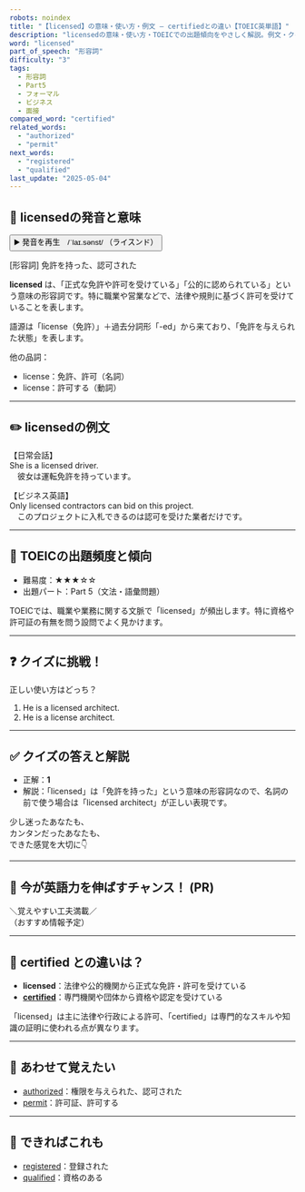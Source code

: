 ```yaml
---
robots: noindex
title: "【licensed】の意味・使い方・例文 ― certifiedとの違い【TOEIC英単語】"
description: "licensedの意味・使い方・TOEICでの出題傾向をやさしく解説。例文・クイズ付きでcertifiedとの違いもわかりやすく学べます。"
word: "licensed"
part_of_speech: "形容詞"
difficulty: "3"
tags:
  - 形容詞
  - Part5
  - フォーマル
  - ビジネス
  - 面接
compared_word: "certified"
related_words:
  - "authorized"
  - "permit"
next_words:
  - "registered"
  - "qualified"
last_update: "2025-05-04"
---
```


## 🔰 licensedの発音と意味

<button class="play-audio" onclick="playTTS('licensed')">
  <span class="play-audio-main">
    ▶️ 発音を再生　/ˈlaɪ.sənst/
  </span>
  <span class="play-audio-sub">
    （ライスンド）
  </span>
</button>

[形容詞] 免許を持った、認可された

**licensed** は、「正式な免許や許可を受けている」「公的に認められている」という意味の形容詞です。特に職業や営業などで、法律や規則に基づく許可を受けていることを表します。

語源は「license（免許）」＋過去分詞形「-ed」から来ており、「免許を与えられた状態」を表します。

他の品詞：  
- license：免許、許可（名詞）
- license：許可する（動詞）

---

## ✏️ licensedの例文

【日常会話】  
She is a licensed driver.  
　彼女は運転免許を持っています。

【ビジネス英語】  
Only licensed contractors can bid on this project.  
　このプロジェクトに入札できるのは認可を受けた業者だけです。

---

## 🎯 TOEICの出題頻度と傾向

- 難易度：★★★☆☆
- 出題パート：Part 5（文法・語彙問題）

TOEICでは、職業や業務に関する文脈で「licensed」が頻出します。特に資格や許可証の有無を問う設問でよく見かけます。

---

## ❓ クイズに挑戦！

正しい使い方はどっち？

1. He is a licensed architect.  
2. He is a license architect.

---

## ✅ クイズの答えと解説

- 正解：**1**
- 解説：「licensed」は「免許を持った」という意味の形容詞なので、名詞の前で使う場合は「licensed architect」が正しい表現です。

少し迷ったあなたも、  
カンタンだったあなたも、  
できた感覚を大切に👇️

---

## 🚀 今が英語力を伸ばすチャンス！ (PR)

<div class="info-center">
＼覚えやすい工夫満載／<br>  
（おすすめ情報予定）
</div>

---

## 🤔  certified との違いは？

- **licensed**：法律や公的機関から正式な免許・許可を受けている
- **[certified](/word/certified/)**：専門機関や団体から資格や認定を受けている

「licensed」は主に法律や行政による許可、「certified」は専門的なスキルや知識の証明に使われる点が異なります。

---

## 🧩 あわせて覚えたい

- [authorized](/word/authorized/)：権限を与えられた、認可された
- [permit](/word/permit/)：許可証、許可する

---

## 📖 できればこれも

- [registered](/word/registered/)：登録された
- [qualified](/word/qualified/)：資格のある

<!-- cvid: aid13_bid29 -->
